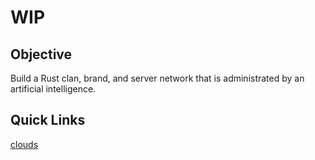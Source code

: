 # WIP

## Objective
Build a Rust clan, brand, and server network that is administrated by an artificial intelligence. 

## Quick Links
[clouds](https://www.weather.gov/lmk/cloud_classification)
